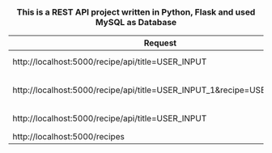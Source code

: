 <h3 align="center">
    This is a REST API project written in Python, Flask and used MySQL as Database
</h3>

| Request                                                                 | Type   | Process               |
|-------------------------------------------------------------------------|--------|-----------------------|
| http://localhost:5000/recipe/api/title=USER_INPUT                       | GET    | Search by title       |
| http://localhost:5000/recipe/api/title=USER_INPUT_1&recipe=USER_INPUT_2 | POST   | Add by title & recipe |
| http://localhost:5000/recipe/api/title=USER_INPUT                       | DELETE | Delete with           |
| http://localhost:5000/recipes                                           | GET    | Get All               |